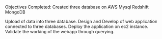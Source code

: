 Objectives Completed:
Created three database on AWS
Mysql
Redshift
MongoDB

Upload of data into three database.
Design  and Develop of web application connected to three databases.
Deploy the application on ec2 instance.
Validate the working of the webapp through querying.
